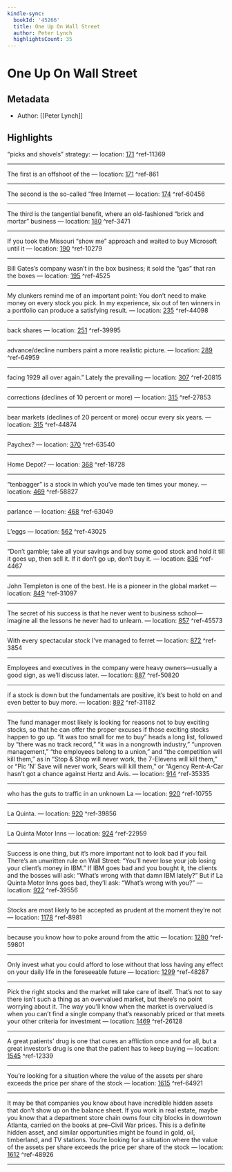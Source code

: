 ```yaml
---
kindle-sync:
  bookId: '45266'
  title: One Up On Wall Street
  author: Peter Lynch
  highlightsCount: 35
---
```

# One Up On Wall Street
## Metadata
* Author: [[Peter Lynch]]

## Highlights
“picks and shovels” strategy: — location: [171]() ^ref-11369

---
The first is an offshoot of the — location: [171]() ^ref-861

---
The second is the so-called “free Internet — location: [174]() ^ref-60456

---
The third is the tangential benefit, where an old-fashioned “brick and mortar” business — location: [180]() ^ref-3471

---
If you took the Missouri “show me” approach and waited to buy Microsoft until it — location: [190]() ^ref-10279

---
Bill Gates’s company wasn’t in the box business; it sold the “gas” that ran the boxes — location: [195]() ^ref-4525

---
My clunkers remind me of an important point: You don’t need to make money on every stock you pick. In my experience, six out of ten winners in a portfolio can produce a satisfying result. — location: [235]() ^ref-44098

---
back shares — location: [251]() ^ref-39995

---
advance/decline numbers paint a more realistic picture. — location: [289]() ^ref-64959

---
facing 1929 all over again.” Lately the prevailing — location: [307]() ^ref-20815

---
corrections (declines of 10 percent or more) — location: [315]() ^ref-27853

---
bear markets (declines of 20 percent or more) occur every six years. — location: [315]() ^ref-44874

---
Paychex? — location: [370]() ^ref-63540

---
Home Depot? — location: [368]() ^ref-18728

---
“tenbagger” is a stock in which you’ve made ten times your money. — location: [469]() ^ref-58827

---
parlance — location: [468]() ^ref-63049

---
L’eggs — location: [562]() ^ref-43025

---
“Don’t gamble; take all your savings and buy some good stock and hold it till it goes up, then sell it. If it don’t go up, don’t buy it. — location: [836]() ^ref-4467

---
John Templeton is one of the best. He is a pioneer in the global market — location: [849]() ^ref-31097

---
The secret of his success is that he never went to business school—imagine all the lessons he never had to unlearn. — location: [857]() ^ref-45573

---
With every spectacular stock I’ve managed to ferret — location: [872]() ^ref-3854

---
Employees and executives in the company were heavy owners—usually a good sign, as we’ll discuss later. — location: [887]() ^ref-50820

---
if a stock is down but the fundamentals are positive, it’s best to hold on and even better to buy more. — location: [892]() ^ref-31182

---
The fund manager most likely is looking for reasons not to buy exciting stocks, so that he can offer the proper excuses if those exciting stocks happen to go up. “It was too small for me to buy” heads a long list, followed by “there was no track record,” “it was in a nongrowth industry,” “unproven management,” “the employees belong to a union,” and “the competition will kill them,” as in “Stop & Shop will never work, the 7-Elevens will kill them,” or “Pic ’N’ Save will never work, Sears will kill them,” or “Agency Rent-A-Car hasn’t got a chance against Hertz and Avis. — location: [914]() ^ref-35335

---
who has the guts to traffic in an unknown La — location: [920]() ^ref-10755

---
La Quinta. — location: [920]() ^ref-39856

---
La Quinta Motor Inns — location: [924]() ^ref-22959

---
Success is one thing, but it’s more important not to look bad if you fail. There’s an unwritten rule on Wall Street: “You’ll never lose your job losing your client’s money in IBM.” If IBM goes bad and you bought it, the clients and the bosses will ask: “What’s wrong with that damn IBM lately?” But if La Quinta Motor Inns goes bad, they’ll ask: “What’s wrong with you?” — location: [922]() ^ref-39556

---
Stocks are most likely to be accepted as prudent at the moment they’re not — location: [1178]() ^ref-8981

---
because you know how to poke around from the attic — location: [1280]() ^ref-59801

---
Only invest what you could afford to lose without that loss having any effect on your daily life in the foreseeable future — location: [1299]() ^ref-48287

---
Pick the right stocks and the market will take care of itself. That’s not to say there isn’t such a thing as an overvalued market, but there’s no point worrying about it. The way you’ll know when the market is overvalued is when you can’t find a single company that’s reasonably priced or that meets your other criteria for investment — location: [1469]() ^ref-26128

---
A great patients’ drug is one that cures an affliction once and for all, but a great investor’s drug is one that the patient has to keep buying — location: [1545]() ^ref-12339

---
You’re looking for a situation where the value of the assets per share exceeds the price per share of the stock — location: [1615]() ^ref-64921

---
It may be that companies you know about have incredible hidden assets that don’t show up on the balance sheet. If you work in real estate, maybe you know that a department store chain owns four city blocks in downtown Atlanta, carried on the books at pre–Civil War prices. This is a definite hidden asset, and similar opportunities might be found in gold, oil, timberland, and TV stations. You’re looking for a situation where the value of the assets per share exceeds the price per share of the stock — location: [1612]() ^ref-48926

---
